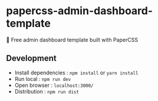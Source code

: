 # papercss-admin-dashboard-template
:scroll: Free admin dashboard template built with PaperCSS

## Development
+ Install dependencies : `npm install` or `yarn install`
+ Run local : `npm run dev`
+ Open browser : `localhost:3000/`
+ Distribution : `npm run dist`
